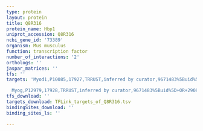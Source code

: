 ```yaml
---
type: protein
layout: protein
title: Q8R316
protein_name: Hbp1
uniprot_accession: Q8R316
ncbi_gene_id: '73389'
organism: Mus musculus
function: transcription factor
number_of_interactions: '2'
orthologs: ''
jaspar_matrices: ''
tfs: ''
targets: 'Myod1,P10085,17927,TRRUST,inferred by curator,9671483%5Buid%5D+OR+29087512%5Buid%5D,Yes

  Myog,P12979,17928,TRRUST,inferred by curator,9671483%5Buid%5D+OR+29087512%5Buid%5D,Yes'
tfs_download: ''
targets_download: TFLink_targets_of_Q8R316.tsv
bindingSites_download: ''
binding_sites_ls: ''

---
```

